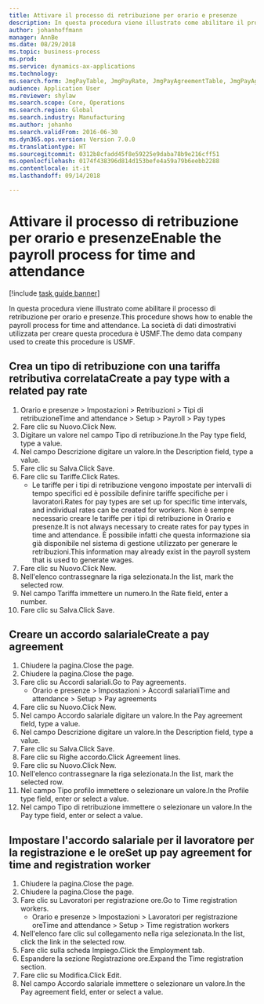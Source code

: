 ```yaml
--- 
title: Attivare il processo di retribuzione per orario e presenze
description: In questa procedura viene illustrato come abilitare il processo di retribuzione per orario e presenze.
author: johanhoffmann
manager: AnnBe
ms.date: 08/29/2018
ms.topic: business-process
ms.prod: 
ms.service: dynamics-ax-applications
ms.technology: 
ms.search.form: JmgPayTable, JmgPayRate, JmgPayAgreementTable, JmgPayAgreementLine, HcmWorker
audience: Application User
ms.reviewer: shylaw
ms.search.scope: Core, Operations
ms.search.region: Global
ms.search.industry: Manufacturing
ms.author: johanho
ms.search.validFrom: 2016-06-30
ms.dyn365.ops.version: Version 7.0.0
ms.translationtype: HT
ms.sourcegitcommit: 0312b8cfadd45f8e59225e9daba78b9e216cff51
ms.openlocfilehash: 0174f438396d814d153befe4a59a79b6eebb2288
ms.contentlocale: it-it
ms.lasthandoff: 09/14/2018

---
```

# <a name="enable-the-payroll-process-for-time-and-attendance"></a><span data-ttu-id="eacc2-103">Attivare il processo di retribuzione per orario e presenze</span><span class="sxs-lookup"><span data-stu-id="eacc2-103">Enable the payroll process for time and attendance</span></span>

[!include [task guide banner](../../includes/task-guide-banner.md)]

<span data-ttu-id="eacc2-104">In questa procedura viene illustrato come abilitare il processo di retribuzione per orario e presenze.</span><span class="sxs-lookup"><span data-stu-id="eacc2-104">This procedure shows how to enable the payroll process for time and attendance.</span></span> <span data-ttu-id="eacc2-105">La società di dati dimostrativi utilizzata per creare questa procedura è USMF.</span><span class="sxs-lookup"><span data-stu-id="eacc2-105">The demo data company used to create this procedure is USMF.</span></span>


## <a name="create-a-pay-type-with-a-related-pay-rate"></a><span data-ttu-id="eacc2-106">Crea un tipo di retribuzione con una tariffa retributiva correlata</span><span class="sxs-lookup"><span data-stu-id="eacc2-106">Create a pay type with a related pay rate</span></span>
1. <span data-ttu-id="eacc2-107">Orario e presenze > Impostazioni > Retribuzioni > Tipi di retribuzione</span><span class="sxs-lookup"><span data-stu-id="eacc2-107">Time and attendance > Setup > Payroll > Pay types</span></span>
2. <span data-ttu-id="eacc2-108">Fare clic su Nuovo.</span><span class="sxs-lookup"><span data-stu-id="eacc2-108">Click New.</span></span>
3. <span data-ttu-id="eacc2-109">Digitare un valore nel campo Tipo di retribuzione.</span><span class="sxs-lookup"><span data-stu-id="eacc2-109">In the Pay type field, type a value.</span></span>
4. <span data-ttu-id="eacc2-110">Nel campo Descrizione digitare un valore.</span><span class="sxs-lookup"><span data-stu-id="eacc2-110">In the Description field, type a value.</span></span>
5. <span data-ttu-id="eacc2-111">Fare clic su Salva.</span><span class="sxs-lookup"><span data-stu-id="eacc2-111">Click Save.</span></span>
6. <span data-ttu-id="eacc2-112">Fare clic su Tariffe.</span><span class="sxs-lookup"><span data-stu-id="eacc2-112">Click Rates.</span></span>
    * <span data-ttu-id="eacc2-113">Le tariffe per i tipi di retribuzione vengono impostate per intervalli di tempo specifici ed è possibile definire tariffe specifiche per i lavoratori.</span><span class="sxs-lookup"><span data-stu-id="eacc2-113">Rates for pay types are set up for specific time intervals, and individual rates can be created for workers.</span></span> <span data-ttu-id="eacc2-114">Non è sempre necessario creare le tariffe per i tipi di retribuzione in Orario e presenze.</span><span class="sxs-lookup"><span data-stu-id="eacc2-114">It is not always necessary to create rates for pay types in time and attendance.</span></span> <span data-ttu-id="eacc2-115">È possibile infatti che questa informazione sia già disponibile nel sistema di gestione utilizzato per generare le retribuzioni.</span><span class="sxs-lookup"><span data-stu-id="eacc2-115">This information may already exist in the payroll system that is used to generate wages.</span></span>  
7. <span data-ttu-id="eacc2-116">Fare clic su Nuovo.</span><span class="sxs-lookup"><span data-stu-id="eacc2-116">Click New.</span></span>
8. <span data-ttu-id="eacc2-117">Nell'elenco contrassegnare la riga selezionata.</span><span class="sxs-lookup"><span data-stu-id="eacc2-117">In the list, mark the selected row.</span></span>
9. <span data-ttu-id="eacc2-118">Nel campo Tariffa immettere un numero.</span><span class="sxs-lookup"><span data-stu-id="eacc2-118">In the Rate field, enter a number.</span></span>
10. <span data-ttu-id="eacc2-119">Fare clic su Salva.</span><span class="sxs-lookup"><span data-stu-id="eacc2-119">Click Save.</span></span>

## <a name="create-a-pay-agreement"></a><span data-ttu-id="eacc2-120">Creare un accordo salariale</span><span class="sxs-lookup"><span data-stu-id="eacc2-120">Create a pay agreement</span></span>
1. <span data-ttu-id="eacc2-121">Chiudere la pagina.</span><span class="sxs-lookup"><span data-stu-id="eacc2-121">Close the page.</span></span>
2. <span data-ttu-id="eacc2-122">Chiudere la pagina.</span><span class="sxs-lookup"><span data-stu-id="eacc2-122">Close the page.</span></span>
3. <span data-ttu-id="eacc2-123">Fare clic su Accordi salariali.</span><span class="sxs-lookup"><span data-stu-id="eacc2-123">Go to Pay agreements.</span></span>
    * <span data-ttu-id="eacc2-124">Orario e presenze > Impostazioni > Accordi salariali</span><span class="sxs-lookup"><span data-stu-id="eacc2-124">Time and attendance > Setup > Pay agreements</span></span>  
4. <span data-ttu-id="eacc2-125">Fare clic su Nuovo.</span><span class="sxs-lookup"><span data-stu-id="eacc2-125">Click New.</span></span>
5. <span data-ttu-id="eacc2-126">Nel campo Accordo salariale digitare un valore.</span><span class="sxs-lookup"><span data-stu-id="eacc2-126">In the Pay agreement field, type a value.</span></span>
6. <span data-ttu-id="eacc2-127">Nel campo Descrizione digitare un valore.</span><span class="sxs-lookup"><span data-stu-id="eacc2-127">In the Description field, type a value.</span></span>
7. <span data-ttu-id="eacc2-128">Fare clic su Salva.</span><span class="sxs-lookup"><span data-stu-id="eacc2-128">Click Save.</span></span>
8. <span data-ttu-id="eacc2-129">Fare clic su Righe accordo.</span><span class="sxs-lookup"><span data-stu-id="eacc2-129">Click Agreement lines.</span></span>
9. <span data-ttu-id="eacc2-130">Fare clic su Nuovo.</span><span class="sxs-lookup"><span data-stu-id="eacc2-130">Click New.</span></span>
10. <span data-ttu-id="eacc2-131">Nell'elenco contrassegnare la riga selezionata.</span><span class="sxs-lookup"><span data-stu-id="eacc2-131">In the list, mark the selected row.</span></span>
11. <span data-ttu-id="eacc2-132">Nel campo Tipo profilo immettere o selezionare un valore.</span><span class="sxs-lookup"><span data-stu-id="eacc2-132">In the Profile type field, enter or select a value.</span></span>
12. <span data-ttu-id="eacc2-133">Nel campo Tipo di retribuzione immettere o selezionare un valore.</span><span class="sxs-lookup"><span data-stu-id="eacc2-133">In the Pay type field, enter or select a value.</span></span>

## <a name="set-up-pay-agreement-for-time-and-registration-worker"></a><span data-ttu-id="eacc2-134">Impostare l'accordo salariale per il lavoratore per la registrazione e le ore</span><span class="sxs-lookup"><span data-stu-id="eacc2-134">Set up pay agreement for time and registration worker</span></span>
1. <span data-ttu-id="eacc2-135">Chiudere la pagina.</span><span class="sxs-lookup"><span data-stu-id="eacc2-135">Close the page.</span></span>
2. <span data-ttu-id="eacc2-136">Chiudere la pagina.</span><span class="sxs-lookup"><span data-stu-id="eacc2-136">Close the page.</span></span>
3. <span data-ttu-id="eacc2-137">Fare clic su Lavoratori per registrazione ore.</span><span class="sxs-lookup"><span data-stu-id="eacc2-137">Go to Time registration workers.</span></span>
    * <span data-ttu-id="eacc2-138">Orario e presenze > Impostazioni > Lavoratori per registrazione ore</span><span class="sxs-lookup"><span data-stu-id="eacc2-138">Time and attendance > Setup > Time registration workers</span></span>  
4. <span data-ttu-id="eacc2-139">Nell'elenco fare clic sul collegamento nella riga selezionata.</span><span class="sxs-lookup"><span data-stu-id="eacc2-139">In the list, click the link in the selected row.</span></span>
5. <span data-ttu-id="eacc2-140">Fare clic sulla scheda Impiego.</span><span class="sxs-lookup"><span data-stu-id="eacc2-140">Click the Employment tab.</span></span>
6. <span data-ttu-id="eacc2-141">Espandere la sezione Registrazione ore.</span><span class="sxs-lookup"><span data-stu-id="eacc2-141">Expand the Time registration section.</span></span>
7. <span data-ttu-id="eacc2-142">Fare clic su Modifica.</span><span class="sxs-lookup"><span data-stu-id="eacc2-142">Click Edit.</span></span>
8. <span data-ttu-id="eacc2-143">Nel campo Accordo salariale immettere o selezionare un valore.</span><span class="sxs-lookup"><span data-stu-id="eacc2-143">In the Pay agreement field, enter or select a value.</span></span>


